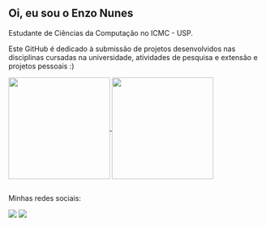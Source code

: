 ## Oi, eu sou o Enzo Nunes

Estudante de Ciências da Computação no ICMC - USP.


Este GitHub é dedicado à submissão de projetos desenvolvidos nas disciplinas cursadas na universidade, atividades de pesquisa e extensão e projetos pessoais :)

<!--
**HeNunes/HeNunes** is a ✨ _special_ ✨ repository because its `README.md` (this file) appears on your GitHub profile.

Here are some ideas to get you started:

- 🔭 I’m currently working on ...
- 🌱 I’m currently learning ...
- 👯 I’m looking to collaborate on ...
- 🤔 I’m looking for help with ...
- 💬 Ask me about ...
- 📫 How to reach me: ...
- 😄 Pronouns: ...
- ⚡ Fun fact: ...
-->

<a href="https://github.com/HeNunes/github-readme-stats">
  <img height=200 align="center" src="https://github-readme-stats.vercel.app/api?username=HeNunes" />
</a>
<a href="https://github.com/HeNunes/convoychat">
  <img height=200 align="center" src="https://github-readme-stats.vercel.app/api/top-langs?username=HeNunes&layout=compact&langs_count=8&card_width=320" />
</a>

  ##

  Minhas redes sociais:
 
<div> 

  <a href = "mailto:enzxparaamalgamas@gmail.com"><img src="https://img.shields.io/badge/-Gmail-%23333?style=for-the-badge&logo=gmail&logoColor=white" target="_blank"></a>
  <a href="" target="_blank"><img src="https://img.shields.io/badge/-LinkedIn-%230077B5?style=for-the-badge&logo=linkedin&logoColor=white" target="_blank"></a> 
  
</div>
